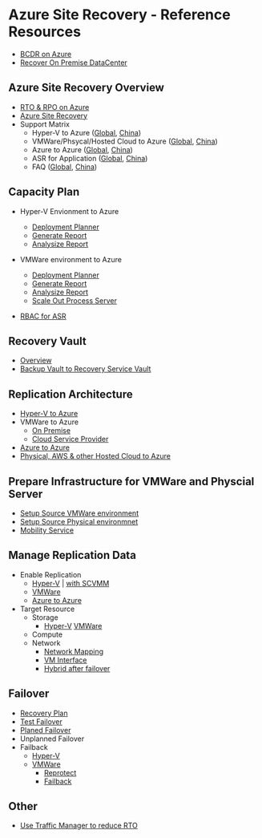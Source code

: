 
# Azure Site Recovery - Reference Resources  

* [BCDR on Azure](https://azure.microsoft.com/en-us/solutions/disaster-recovery/)
* [Recover On Premise DataCenter](https://docs.microsoft.com/en-us/azure/architecture/resiliency/recovery-on-premises-azure)

## Azure Site Recovery Overview
* [RTO & RPO on Azure](https://blogs.msdn.microsoft.com/cloud_solution_architect/2018/05/02/understanding-rpo-and-rto-considerations-of-azure-solutions/)
* [Azure Site Recovery](https://docs.microsoft.com/en-us/azure/site-recovery/site-recovery-overview)
* Support Matrix
  * Hyper-V to Azure ([Global](https://docs.microsoft.com/en-us/azure/site-recovery/hyper-v-azure-support-matrix), [China](https://docs.azure.cn/site-recovery/hyper-v-azure-support-matrix))
  * VMWare/Phsycal/Hosted Cloud to Azure ([Global](https://docs.microsoft.com/en-us/azure/site-recovery/vmware-physical-azure-support-matrix), [China](https://docs.azure.cn/site-recovery/vmware-physical-azure-support-matrix))
  * Azure to Azure ([Global](https://docs.microsoft.com/en-us/azure/site-recovery/azure-to-azure-support-matrix), [China](https://docs.azure.cn/site-recovery/azure-to-azure-support-matrix))
  * ASR for Application ([Global](https://docs.microsoft.com/en-us/azure/site-recovery/site-recovery-workload), [China](https://docs.azure.cn/site-recovery/site-recovery-workload))
  * FAQ ([Global](https://docs.microsoft.com/en-us/azure/site-recovery/site-recovery-faq), [China](https://docs.azure.cn/site-recovery/site-recovery-faq))

## Capacity Plan 
* Hyper-V Envionment to Azure
  * [Deployment Planner](https://docs.microsoft.com/en-us/azure/site-recovery/hyper-v-deployment-planner-overview)
  * [Generate Report](https://docs.microsoft.com/en-us/azure/site-recovery/hyper-v-deployment-planner-run)
  * [Analysize Report](https://docs.microsoft.com/en-us/azure/site-recovery/hyper-v-deployment-planner-analyze-report)
* VMWare environment to Azure
  * [Deployment Planner](https://docs.microsoft.com/en-us/azure/site-recovery/site-recovery-vmware-deployment-planner-run)
  * [Generate Report](https://docs.microsoft.com/en-us/azure/site-recovery/site-recovery-vmware-deployment-planner-run)
  * [Analysize Report](https://docs.microsoft.com/en-us/azure/site-recovery/site-recovery-vmware-deployment-planner-analyze-report)
  * [Scale Out Process Server](https://docs.microsoft.com/en-us/azure/site-recovery/vmware-azure-set-up-process-server-scale)

* [RBAC for ASR](https://docs.microsoft.com/en-us/azure/site-recovery/site-recovery-role-based-linked-access-control)

## Recovery Vault
* [Overview](https://docs.microsoft.com/en-us/azure/backup/backup-azure-recovery-services-vault-overview)
* [Backup Vault to Recovery Service Vault](https://docs.microsoft.com/en-us/azure/backup/backup-azure-upgrade-backup-to-recovery-services)



## Replication Architecture

  * [Hyper-V to Azure](https://docs.microsoft.com/en-us/azure/site-recovery/hyper-v-azure-architecture)
  * VMWare to Azure
    * [On Premise](https://docs.microsoft.com/en-us/azure/site-recovery/vmware-azure-architecture)
    * [Cloud Service Provider](https://docs.microsoft.com/en-us/azure/site-recovery/vmware-azure-multi-tenant-overview)
  * [Azure to Azure](https://docs.microsoft.com/en-us/azure/site-recovery/azure-to-azure-architecture)
  * [Physical, AWS & other Hosted Cloud to Azure](https://docs.microsoft.com/en-us/azure/site-recovery/physical-azure-architecture)

## Prepare Infrastructure for VMWare and Physcial Server
  * [Setup Source VMWare environment](https://docs.microsoft.com/en-us/azure/site-recovery/vmware-azure-set-up-source)
  * [Setup Source Physical environmnet](https://docs.microsoft.com/en-us/azure/site-recovery/physical-azure-set-up-source)
* [Mobility Service](https://docs.microsoft.com/en-us/azure/site-recovery/vmware-azure-install-mobility-service)

## Manage Replication Data
  * Enable Replication
    * [Hyper-V](https://docs.microsoft.com/en-us/azure/site-recovery/hyper-v-azure-powershell-resource-manager) | [with SCVMM](https://docs.microsoft.com/en-us/azure/site-recovery/hyper-v-vmm-powershell-resource-manager)
    * [VMWare](https://docs.microsoft.com/en-us/azure/site-recovery/vmware-azure-exclude-disk)
    * [Azure to Azure](https://docs.microsoft.com/en-us/azure/site-recovery/azure-to-azure-how-to-enable-replication)
  * Target Resource
    * Storage
      * [Hyper-V](https://docs.microsoft.com/en-us/azure/site-recovery/hyper-v-exclude-disk)
      [VMWare](https://docs.microsoft.com/en-us/azure/site-recovery/vmware-azure-exclude-disk)
    * Compute
    * Network
      * [Network Mapping](https://docs.microsoft.com/en-us/azure/site-recovery/hyper-v-vmm-network-mapping)
      * [VM Interface](https://docs.microsoft.com/en-us/azure/site-recovery/site-recovery-manage-network-interfaces-on-premises-to-azure)
      * [Hybrid after failover](https://docs.microsoft.com/en-us/azure/site-recovery/concepts-on-premises-to-azure-networking)


## Failover
  * [Recovery Plan](https://docs.microsoft.com/en-us/azure/site-recovery/site-recovery-create-recovery-plans)
  * [Test Failover](https://docs.microsoft.com/en-us/azure/site-recovery/site-recovery-test-failover-to-azure)
  * [Planed Failover](https://docs.microsoft.com/en-us/azure/site-recovery/site-recovery-failover)
  * Unplanned Failover
  * Failback
    * [Hyper-V](https://docs.microsoft.com/en-us/azure/site-recovery/site-recovery-failover)
    * [VMWare](https://docs.microsoft.com/en-us/azure/site-recovery/concepts-types-of-failback)
      * [Reprotect](https://docs.microsoft.com/en-us/azure/site-recovery/concepts-types-of-failback)
      * [Failback](https://docs.microsoft.com/en-us/azure/site-recovery/vmware-azure-failback)

## Other
* [Use Traffic Manager to reduce RTO](https://docs.microsoft.com/en-us/azure/site-recovery/concepts-traffic-manager-with-site-recovery)